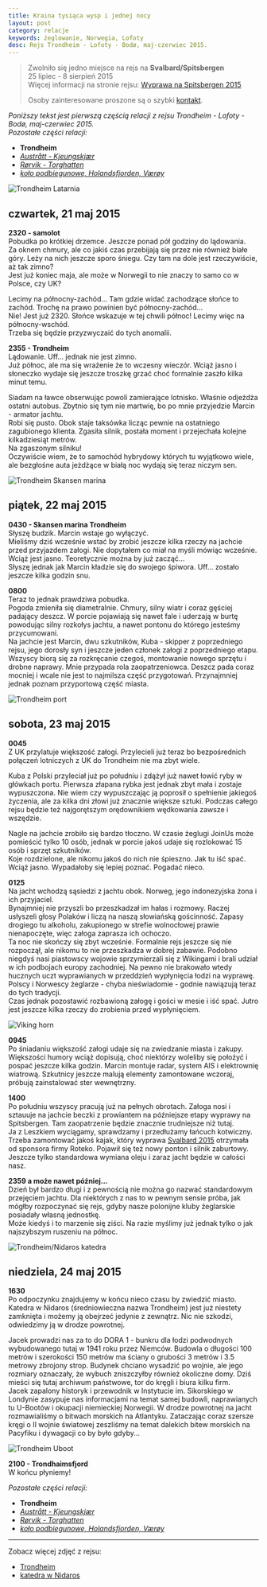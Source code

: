 ```yaml
---
title: Kraina tysiąca wysp i jednej nocy
layout: post
category: relacje
keywords: żeglowanie, Norwegia, Lofoty
desc: Rejs Trondheim - Lofoty - Bodø, maj-czerwiec 2015.
---
```


>  
> Zwolniło się jedno miejsce na rejs na **Svalbard/Spitsbergen**  
> 25 lipiec - 8 sierpień 2015   
> Więcej informacji na stronie rejsu: [Wyprawa na Spitsbergen 2015](/wyprawa-polonijna-na-spitsbergen-2015)  
>   
> Osoby zainteresowane proszone są o szybki [kontakt](/rejsy/rezerwacja.html).  
>  

*Poniższy tekst jest pierwszą częścią relacji z rejsu Trondheim - Lofoty - Bodø, maj-czerwiec 2015.*  
*Pozostałe części relacji:*

* **Trondheim**
* *[Austrått - Kjeungskjær](/kraina-1000-wysp-i-1-nocy-cz2/)*
* *[Rørvik - Torghatten](/kraina-1000-wysp-i-1-nocy-cz3/)*
* *[koło podbiegunowe, Holandsfjorden, Værøy](/kraina-1000-wysp-i-1-nocy-cz4/)*

![Trondheim Latarnia](/img/2015/norwegia/trondheim-latarnia.jpg)

## czwartek, 21 maj 2015
**2320 - samolot**  
Pobudka po krótkiej drzemce. Jeszcze ponad pół godziny do lądowania.  
Za oknem chmury, ale co jakiś czas przebijają się przez nie również białe góry. Leży na nich jeszcze sporo śniegu. Czy tam na dole jest rzeczywiście, aż tak zimno?   
Jest już koniec maja, ale może w Norwegii to nie znaczy to samo co w Polsce, czy UK?  

Lecimy na północny-zachód... 
Tam gdzie widać zachodzące słońce to zachód. Trochę na prawo powinien być północny-zachód...   
Nie! Jest już 2320. Słońce wskazuje w tej chwili północ! Lecimy więc na północny-wschód.  
Trzeba się będzie przyzwyczaić do tych anomalii.

**2355 - Trondheim**  
Lądowanie. Uff... jednak nie jest zimno.  
Już północ, ale ma się wrażenie że to wczesny wieczór. Wciąż jasno i słoneczko wydaje się jeszcze troszkę grzać choć formalnie zaszło kilka minut temu.  

Siadam na ławce obserwując powoli zamierające lotnisko. Właśnie odjeżdża ostatni autobus. Zbytnio się tym nie martwię, bo po mnie przyjedzie Marcin - armator jachtu.  
Robi się pusto. Obok staje taksówka licząc pewnie na ostatniego zagubionego klienta. Zgasiła silnik, postała moment i przejechała kolejne kilkadziesiąt metrów.  
Na zgaszonym silniku!   
Oczywiście wiem, że to samochód hybrydowy których tu wyjątkowo wiele, ale bezgłośne auta jeżdżące w białą noc wydają się teraz niczym sen.   

![Trondheim Skansen marina](/img/2015/norwegia/trondheim-skansen-marina.jpg)

## piątek, 22 maj 2015
**0430 - Skansen marina Trondheim**  
Słyszę budzik. Marcin wstaje go wyłączyć.   
Mieliśmy dziś wcześnie wstać by zrobić jeszcze kilka rzeczy na jachcie przed przyjazdem załogi. Nie dopytałem co miał na myśli mówiąc wcześnie. Wciąż jest jasno. 
Teoretycznie można by już zacząć...  
Słyszę jednak jak Marcin kładzie się do swojego śpiwora. Uff... zostało jeszcze kilka godzin snu.

**0800**  
Teraz to jednak prawdziwa pobudka.   
Pogoda zmieniła się diametralnie. Chmury, silny wiatr i coraz gęściej padający deszcz. W porcie pojawiają się nawet fale i uderzają w burtę powodując silny rozkołys jachtu,
a nawet pontonu do którego jesteśmy przycumowani.  
Na jachcie jest Marcin, dwu szkutników, Kuba - skipper z poprzedniego rejsu, jego dorosły syn i jeszcze jeden członek załogi z poprzedniego etapu. 
Wszyscy biorą się za rozkręcanie czegoś, montowanie nowego sprzętu i drobne naprawy. Mnie przypada rola zaopatrzeniowca. Deszcz pada coraz mocniej 
i wcale nie jest to najmilsza część przygotowań. Przynajmniej jednak poznam przyportową część miasta.  

![Trondheim port](/img/2015/norwegia/trondheim-port.jpg)

## sobota, 23 maj 2015
**0045**  
Z UK przylatuje większość załogi. Przylecieli już teraz bo bezpośrednich połączeń lotniczych z UK do Trondheim nie ma zbyt wiele.   

Kuba z Polski przyleciał już po południu i zdążył już nawet łowić ryby w główkach portu. Pierwsza złapana rybka jest jednak zbyt mała i zostaje wypuszczona. 
Nie wiem czy wypuszczając ją poprosił o spełnienie jakiegoś życzenia, ale za kilka dni złowi już znacznie większe sztuki. Podczas całego rejsu będzie też najgorętszym
orędownikiem wędkowania zawsze i wszędzie.  

Nagle na jachcie zrobiło się bardzo tłoczno. W czasie żeglugi JoinUs może pomieścić tylko 10 osób, jednak w porcie jakoś udaje się rozlokować 15 osób i sprzęt szkutników.   
Koje rozdzielone, ale nikomu jakoś do nich nie śpieszno. Jak tu iść spać. Wciąż jasno. Wypadałoby się lepiej poznać. Pogadać nieco.  

**0125**  
Na jacht wchodzą sąsiedzi z jachtu obok. Norweg, jego indonezyjska żona i ich przyjaciel.  
Bynajmniej nie przyszli bo przeszkadzał im hałas i rozmowy. Raczej usłyszeli głosy Polaków i liczą na naszą słowiańską gościnność. Zapasy drogiego tu alkoholu, 
zakupionego w strefie wolnocłowej prawie nienapoczęte, więc załoga zaprasza ich ochoczo.  
Ta noc nie skończy się zbyt wcześnie. Formalnie rejs jeszcze się nie rozpoczął, ale nikomu to nie przeszkadza w dobrej zabawie. Podobno niegdyś nasi piastowscy wojowie 
sprzymierzali się z Wikingami i brali udział w ich podbojach europy zachodniej. Na pewno nie brakowało wtedy hucznych uczt wyprawianych w przeddzień wypłynięcia łodzi 
na wyprawę. Polscy i Norwescy żeglarze - chyba nieświadomie - godnie nawiązują teraz do tych tradycji.    
Czas jednak pozostawić rozbawioną załogę i gości w mesie i iść spać. Jutro jest jeszcze kilka rzeczy do zrobienia przed wypłynięciem.

![Viking horn](/img/2015/norwegia/viking-horn.jpg)

**0945**  
Po śniadaniu większość załogi udaje się na zwiedzanie miasta i zakupy. Większości humory wciąż dopisują, choć niektórzy woleliby się położyć i pospać jeszcze kilka godzin.
Marcin montuje radar, system AIS i elektrownię wiatrową. Szkutnicy jeszcze malują elementy zamontowane wczoraj, próbują zainstalować ster wewnętrzny.  

**1400**  
Po południu wszyscy pracują już na pełnych obrotach. Załoga nosi i sztauuje na jachcie beczki z prowiantem na późniejsze etapy wyprawy na Spitsbergen. 
Tam zaopatrzenie będzie znacznie trudniejsze niż tutaj.  
Ja z Leszkiem wyciągamy, sprawdzamy i przedłużamy łańcuch kotwiczny.
Trzeba zamontować jakoś kajak, który wyprawa [Svalbard 2015](http://svalbard.com.pl/) otrzymała od sponsora firmy Roteko. Pojawił się też nowy ponton i silnik zaburtowy.  
Jeszcze tylko standardowa wymiana oleju i zaraz jacht będzie w całości nasz.  

**2359 a może nawet później...**  
Dzień był bardzo długi i z pewnością nie można go nazwać standardowym przejęciem jachtu. Dla niektórych z nas to w pewnym sensie próba, jak mógłby rozpoczynać się rejs, 
gdyby nasze polonijne kluby żeglarskie posiadały własną jednostkę.   
Może kiedyś i to marzenie się ziści. Na razie myślimy już jednak tylko o jak najszybszym ruszeniu na północ.  

![Trondheim/Nidaros katedra](/img/2015/norwegia/trondheim-nidaros-katedra.jpg)

## niedziela, 24 maj 2015
**1630**  
Po odpoczynku znajdujemy w końcu nieco czasu by zwiedzić miasto.   
Katedra w Nidaros (średniowieczna nazwa Trondheim) jest już niestety zamknięta i możemy ją obejrzeć jedynie z zewnątrz. Nic nie szkodzi, odwiedzimy ją w drodze powrotnej.  
 
Jacek prowadzi nas za to do DORA 1 - bunkru dla łodzi podwodnych wybudowanego tutaj w 1941 roku przez Niemców. Budowla o długości 100 metrów i szerokości 150 metrów 
ma ściany o grubości 3 metrów i 3.5 metrowy zbrojony strop.
Budynek chciano wysadzić po wojnie, ale jego rozmiary oznaczały, że wybuch zniszczyłby również okoliczne domy. Dziś mieści się tutaj archiwum państwowe, tor do kręgli 
i biura kilku firm.  
Jacek zapalony historyk i przewodnik w Instytucie im. Sikorskiego w Londynie zasypuje nas informacjami na temat samej budowli, naprawianych tu U-Bootów 
i okupacji niemieckiej Norwegii. W drodze powrotnej na jacht rozmawialiśmy o bitwach morskich na Atlantyku. Zataczając coraz szersze kręgi o II wojnie światowej zeszliśmy na temat dalekich bitew morskich 
na Pacyfiku i dywagacji co by było gdyby...

![Trondheim Uboot](/img/2015/norwegia/trondheim-uboot.jpg)

**2100 - Trondhaimsfjord**  
W końcu płyniemy!   


*Pozostałe części relacji:*

* **Trondheim**
* *[Austrått - Kjeungskjær](/kraina-1000-wysp-i-1-nocy-cz2/)*
* *[Rørvik - Torghatten](/kraina-1000-wysp-i-1-nocy-cz3/)*
* *[koło podbiegunowe, Holandsfjorden, Værøy](/kraina-1000-wysp-i-1-nocy-cz4/)*

------------------------------------------------------------------------------------
Zobacz więcej zdjęć z rejsu:

* [Trondheim](https://www.facebook.com/media/set/?set=a.10152841999061820.1073741833.672761819&type=1&l=c675b28568)
* [katedra w Nidaros](https://www.facebook.com/media/set/?set=a.10152842008391820.1073741834.672761819&type=1&l=4b2e98a0f9)
